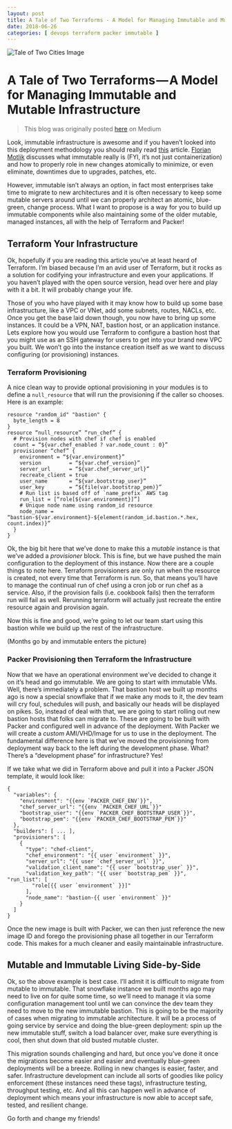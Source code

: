 ```yaml
---
layout: post
title: A Tale of Two Terraforms - A Model for Managing Immutable and Mutable Infrastructure
date: 2018-06-26
categories: [ devops terraform packer immutable ]
---
```


![Tale of Two Cities Image](https://assets.signature-reads.com/wp-content/uploads/2018/04/tale-of-two-cities-cover-detail.png)

# A Tale of Two Terraforms — A Model for Managing Immutable and Mutable Infrastructure

> This blog was originally posted [here](https://medium.com/rigged-ops/a-tale-of-two-terraforms-a-model-for-managing-immutable-and-mutable-infrastructure-fa0f5422c27b) on Medium

Look, immutable infrastructure is awesome and if you haven’t looked into this deployment methodology you should really read [this](https://blog.codeship.com/immutable-infrastructure/) article. [Florian Motlik](https://blog.codeship.com/author/florianmotlik/) discusses what immutable really is (FYI, it’s not just containerization) and how to properly role in new changes atomically to minimize, or even eliminate, downtimes due to upgrades, patches, etc.

However, immutable isn’t always an option, in fact most enterprises take time to migrate to new architectures and it is often necessary to keep some mutable servers around until we can properly architect an atomic, blue-green, change process. What I want to propose is a way for you to build up immutable components while also maintaining some of the older mutable, managed instances, all with the help of Terraform and Packer!

## Terraform Your Infrastructure

Ok, hopefully if you are reading this article you’ve at least heard of Terraform. I’m biased because I’m an avid user of Terraform, but it rocks as a solution for codifying your infrastructure and even your applications. If you haven’t played with the open source version, head over here and play with it a bit. It will probably change your life.

Those of you who have played with it may know how to build up some base infrastructure, like a VPC or VNet, add some subnets, routes, NACLs, etc. Once you get the base laid down though, you now have to bring up some instances. It could be a VPN, NAT, bastion host, or an application instance. Lets explore how you would use Terraform to configure a bastion host that you might use as an SSH gateway for users to get into your brand new VPC you built. We won’t go into the instance creation itself as we want to discuss configuring (or provisioning) instances.

### Terraform Provisioning

A nice clean way to provide optional provisioning in your modules is to define a `null_resource` that will run the provisioning if the caller so chooses. Here is an example:

```hcl
resource "random_id" "bastion" {
  byte_length = 8
}
resource “null_resource” “run_chef” {
  # Provision nodes with chef if chef is enabled
  count = “${var.chef_enabled ? var.node_count : 0}”
  provisioner “chef” {
    environment = “${var.environment}”
    version         = “${var.chef_version}”
    server_url      = “${var.chef_server_url}”
    recreate_client = true
    user_name       = “${var.bootstrap_user}”
    user_key        = “${file(var.bootstrap_pem)}”
    # Run list is based off of `name_prefix` AWS tag
    run_list = [“role[${var.environment}]”]
    # Unique node name using random_id resource
    node_name = “bastion-${var.environment}-${element(random_id.bastion.*.hex, count.index)}”
  }
}
```

Ok, the big bit here that we’ve done to make this a _mutable_ instance is that we’ve added a _provisioner_ block. This is fine, but we have pushed the main configuration to the deployment of this instance. Now there are a couple things to note here. Terraform provisioners are only run when the resource is created, not every time that Terraform is run. So, that means you’ll have to manage the continual run of chef using a cron job or run chef as a service. Also, if the provision fails (i.e. cookbook fails) then the terraform run will fail as well. Rerunning terraform will actually just recreate the entire resource again and provision again.

Now this is fine and good, we’re going to let our team start using this bastion while we build up the rest of the infrastructure.

(Months go by and immutable enters the picture)

### Packer Provisioning then Terraform the Infrastructure

Now that we have an operational environment we’ve decided to change it on it’s head and go immutable. We are going to start with immutable VMs. Well, there’s immediately a problem. That bastion host we built up months ago is now a special snowflake that if we make any mods to it, the dev team will cry foul, schedules will push, and basically our heads will be displayed on pikes. So, instead of deal with that, we are going to start rolling out new bastion hosts that folks can migrate to. These are going to be built with Packer and configured well in advance of the deployment. With Packer we will create a _custom_ AMI/VHD/Image for us to use in the deployment. The fundamental difference here is that we’ve moved the provisioning from deployment way back to the left during the development phase. What? There’s a “development phase” for infrastructure? Yes!

If we take what we did in Terraform above and pull it into a Packer JSON template, it would look like:

```hcl
{
  "variables": {
    "environment": "{{env `PACKER_CHEF_ENV`}}",
    "chef_server_url": "{{env `PACKER_CHEF_URL`}}"
    "bootstrap_user": "{{env `PACKER_CHEF_BOOTSTRAP_USER`}}",
    "bootstrap_pem": "{{env `PACKER_CHEF_BOOTSTRAP_PEM`}}"
  },
  "builders": [ ... ],
  "provisioners": [
    {
      "type": "chef-client",
      "chef_environment": "{{ user `environment` }}",
      "server_url": "{{ user `chef_server_url` }}",
      "validation_client_name": "{{ user `bootstrap_user` }}",
      "validation_key_path": "{{ user `bootstrap_pem` }}",
"run_list": [
        "role[{{ user `environment` }}]"
      ],
      "node_name": "bastion-{{ user `environment` }}"
    }
  ]
}
```

Once the new image is built with Packer, we can then just reference the new image ID and forego the provisioning phase all together in our Terraform code. This makes for a much cleaner and easily maintainable infrastructure.

## Mutable and Immutable Living Side-by-Side

Ok, so the above example is best case. I’ll admit it is difficult to migrate from mutable to immutable. That snowflake instance we built months ago may need to live on for quite some time, so we’ll need to manage it via some configuration management tool until we can convince the dev team they need to move to the new immutable bastion. This is going to be the majority of cases when migrating to immutable architecture. It will be a process of going service by service and doing the blue-green deployment: spin up the new immutable stuff, switch a load balancer over, make sure everything is cool, then shut down that old busted mutable cluster.

This migration sounds challenging and hard, but once you’ve done it once the migrations become easier and easier and eventually blue-green deployments will be a breeze. Rolling in new changes is easier, faster, and safer. Infrastructure development can include all sorts of goodies like policy enforcement (these instances need these tags), infrastructure testing, throughput testing, etc. And all this can happen well in advance of deployment which means your infrastructure is now able to accept safe, tested, and resilient change.

Go forth and change my friends!
